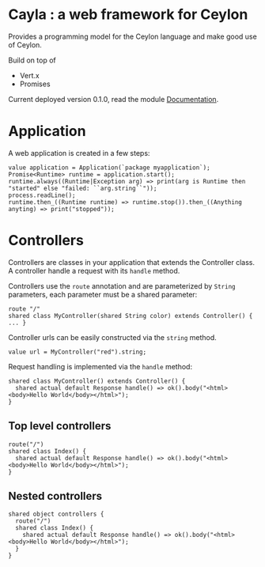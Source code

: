 # Cayla : a web framework for Ceylon

Provides a programming model for the Ceylon language and make good use of Ceylon.

Build on top of
* Vert.x
* Promises

Current deployed version 0.1.0, read the module [Documentation](https://ceylon-lang.org/modules/cayla/0.1.0/doc).

# Application

A web application is created in a few steps:

    value application = Application(`package myapplication`);
    Promise<Runtime> runtime = application.start();
    runtime.always((Runtime|Exception arg) => print(arg is Runtime then "started" else "failed: ``arg.string``"));
    process.readLine();
    runtime.then_((Runtime runtime) => runtime.stop()).then_((Anything anyting) => print("stopped"));

# Controllers

Controllers are classes in your application that extends the Controller class. A controller handle a request with its `handle` method.

Controllers use the `route` annotation and are parameterized by `String` parameters, each parameter must be a shared parameter:

    route "/"
    shared class MyController(shared String color) extends Controller() { ... }

Controller urls can be easily constructed via the `string` method.

    value url = MyController("red").string;

Request handling is implemented via the `handle` method:

    shared class MyController() extends Controller() {
      shared actual default Response handle() => ok().body("<html><body>Hello World</body></html>");
    }

## Top level controllers

    route("/")
    shared class Index() {
      shared actual default Response handle() => ok().body("<html><body>Hello World</body></html>");
    }

## Nested controllers

    shared object controllers {
      route("/")
      shared class Index() {
        shared actual default Response handle() => ok().body("<html><body>Hello World</body></html>");
      }
    }
